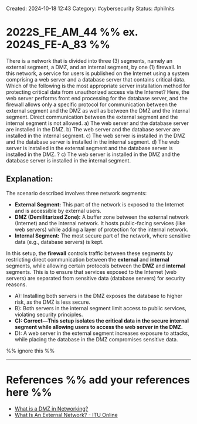 Created: 2024-10-18 12:43
Category: #cybersecurity
Status: #philnits



# 2022S_FE_AM_44 %% ex. 2024S_FE-A_83 %%

There is a network that is divided into three (3) segments, namely an external segment, a DMZ, and an internal segment, by one (1) firewall. In this network, a service for users is published on the Internet using a system comprising a web server and a database server that contains critical data. Which of the following is the most appropriate server installation method for protecting critical data from unauthorized access via the Internet? Here, the web server performs front end processing for the database server, and the firewall allows only a specific protocol for communication between the external segment and the DMZ as well as between the DMZ and the internal segment. Direct communication between the external segment and the internal segment is not allowed.
a) The web server and the database server are installed in the DMZ.
b) The web server and the database server are installed in the internal segment.
c) The web server is installed in the DMZ and the database server is installed in the internal segment.
d) The web server is installed in the external segment and the database server is installed in the DMZ.
?
c) The web server is installed in the DMZ and the database server is installed in the internal segment.

## Explanation:

The scenario described involves three network segments:

- **External Segment:** This part of the network is exposed to the Internet and is accessible by external users.
- **DMZ (Demilitarized Zone):** A buffer zone between the external network (Internet) and the internal network. It hosts public-facing services (like web servers) while adding a layer of protection for the internal network.
- **Internal Segment:** The most secure part of the network, where sensitive data (e.g., database servers) is kept.

In this setup, the **firewall** controls traffic between these segments by restricting direct communication between the **external** and **internal** segments, while allowing certain protocols between the **DMZ** and **internal** segments. This is to ensure that services exposed to the Internet (web servers) are separated from sensitive data (database servers) for security reasons.

- A): Installing both servers in the DMZ exposes the database to higher risk, as the DMZ is less secure.
- B): Both servers in the internal segment limit access to public services, violating security principles.
- **C): Correct—This setup isolates the critical data in the secure internal segment while allowing users to access the web server in the DMZ.**
- D): A web server in the external segment increases exposure to attacks, while placing the database in the DMZ compromises sensitive data.



%% ignore this %%
<!--SR:!2025-05-20,60,310-->
---


# References %% add your references here %%
- [What is a DMZ in Networking?](https://www.techtarget.com/searchsecurity/definition/DMZ)
- [What Is An External Network? - ITU Online](https://www.ituonline.com/tech-definitions/what-is-an-external-network/#:~:text=an%20external%20network%3F-,An%20external%20network%20refers%20to%20the%20part%20of%20a%20network,and%20external%20users%20or%20systems.)
